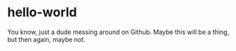# hello-world
You know, just a dude messing around on Github. Maybe this will be a thing, but then again, maybe not.
